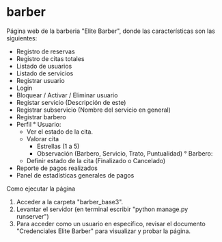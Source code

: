# barber
Página web de la barberia "Elite Barber", donde las características son las siguientes:
- Registro de reservas
- Registro de citas totales
- Listado de usuarios
- Listado de servicios
- Registrar usuario
- Login
- Bloquear / Activar / Eliminar usuario
- Registar servicio (Descripción de este)
- Registrar subservicio (Nombre del servicio en general)
- Registrar barbero
- Perfil
  ° Usuario:
   * Ver el estado de la cita.
   * Valorar cita
     - Estrellas (1 a 5)
     - Observación (Barbero, Servicio, Trato, Puntualidad)
  ° Barbero:
   * Definir estado de la cita (Finalizado o Cancelado)
- Reporte de pagos realizados
- Panel de estadísticas generales de pagos

Como ejecutar la página
1. Acceder a la carpeta "barber_base3".
2. Levantar el servidor (en terminal escribir "python manage.py runserver")
3. Para acceder como un usuario en específico, revisar el documento "Credenciales Elite Barber" para visualizar y probar la página.
